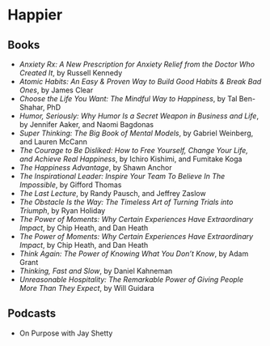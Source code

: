 # Happier

## Books

- _Anxiety Rx: A New Prescription for Anxiety Relief from the Doctor Who Created It_, by Russell Kennedy
- _Atomic Habits: An Easy & Proven Way to Build Good Habits & Break Bad Ones_, by James Clear
- _Choose the Life You Want: The Mindful Way to Happiness_, by Tal Ben-Shahar, PhD
- _Humor, Seriously: Why Humor Is a Secret Weapon in Business and Life_, by Jennifer Aaker, and Naomi Bagdonas
- _Super Thinking: The Big Book of Mental Models_, by Gabriel Weinberg, and Lauren McCann
- _The Courage to Be Disliked: How to Free Yourself, Change Your Life, and Achieve Real Happiness_, by Ichiro Kishimi, and Fumitake Koga
- _The Happiness Advantage_, by Shawn Anchor
- _The Inspirational Leader: Inspire Your Team To Believe In The Impossible_, by Gifford Thomas
- _The Last Lecture_, by Randy Pausch, and Jeffrey Zaslow
- _The Obstacle Is the Way: The Timeless Art of Turning Trials into Triumph_, by Ryan Holiday
- _The Power of Moments: Why Certain Experiences Have Extraordinary Impact_, by Chip Heath, and Dan Heath
- _The Power of Moments: Why Certain Experiences Have Extraordinary Impact_, by Chip Heath, and Dan Heath
- _Think Again: The Power of Knowing What You Don’t Know_, by Adam Grant
- _Thinking, Fast and Slow_, by Daniel Kahneman
- _Unreasonable Hospitality: The Remarkable Power of Giving People More Than They Expect_, by Will Guidara

## Podcasts

- On Purpose with Jay Shetty
